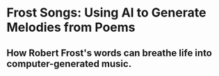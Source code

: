 # Frost Songs: Using AI to Generate Melodies from Poems
## How Robert Frost's words can breathe life into computer-generated music.
